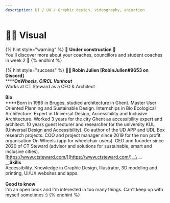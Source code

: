 ```yaml
---
description: UI / UX / Graphic design, videography, animation
---
```


# 👩‍🎤 Visual

{% hint style="warning" %}
🚧 **Under construction** 🚧 \
You'll discover more about your coaches, councillors and student coaches in week 2 🥳
{% endhint %}



{% hint style="success" %}
**👩‍🎤 Robin Julien \[RobinJulien#9653 on Discord]**\
****_**OnWheels, CIRCL Vanhout**_\
Works at CT Steward as a CEO & Architect\
\
**Bio**\
****Born in 1986 in Bruges, studied architecture in Ghent. Master User Oriented Planning and Sustainable Design. Internships in Bio Ecological Architecture. Expert in Universal Design, Accessibility and Inclusive Architecture. Worked 3 years for the city Ghent as accessibility expert and architect. 10 years guest lecturer and researcher for the university KUL (Universal Design and Accessibility). Co author of the UD APP and UDL Box research projects. COO and project manager since 2019 for the non profit organisation On Wheels (app for wheelchair users). CEO and founder since 2020 of CT Steward (advisor and solutions for sustainable, smart and inclusive cities). \
[https://www.ctsteward.com/](https://www.ctsteward.com/)__\
__\
__**Skills**\
Accessibility. Knowledge in Graphic Design, Illustrator, 3D modeling and printing, UI/UX websites and apps.\
\
**Good to know**\
I'm an open book and I'm interested in too many things. Can't keep up with myself sometimes :)
{% endhint %}
